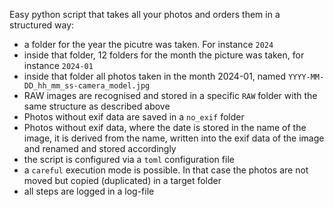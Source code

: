 Easy python script that takes all your photos and orders them in a structured way:
- a folder for the year the picutre was taken. For instance `2024`
- inside that folder, 12 folders for the month the picture was taken, for instance `2024-01`
- inside that folder all photos taken in the month 2024-01, named `YYYY-MM-DD_hh_mm_ss-camera_model.jpg`
- RAW images are recognised and stored in a specific `RAW` folder with the same structure as described above
- Photos without exif data are saved in a `no_exif` folder
- Photos without exif data, where the date is stored in the name of the image, it is derived from the name, written into the exif data of the image and renamed and stored accordingly
- the script is configured via a `toml` configuration file
- a `careful` execution mode is possible. In that case the photos are not moved but copied (duplicated) in a target folder
- all steps are logged in a log-file

